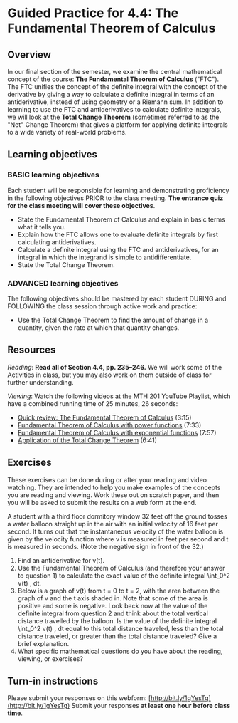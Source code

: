 # Guided Practice for 4.4: The Fundamental Theorem of Calculus

## Overview 
In our final section of the semester, we examine the central mathematical concept of the course: **The Fundamental Theorem of Calculus** ("FTC"). The FTC unifies the concept of the definite integral with the concept of the derivative by giving a way to calculate a definite integral in terms of an antiderivative, instead of using geometry or a Riemann sum. In addition to learning to use the FTC and antiderivatives to calculate definite integrals, we will look at the **Total Change Theorem** (sometimes referred to as the "Net" Change Theorem) that gives a platform for applying definite integrals to a wide variety of real-world problems. 

## Learning objectives 

### BASIC learning objectives
Each student will be responsible for learning and demonstrating proficiency in the following objectives PRIOR to the class meeting. **The entrance quiz for the class meeting will cover these objectives**. 

- State the Fundamental Theorem of Calculus and explain in basic terms what it tells you. 
- Explain how the FTC allows one to evaluate definite integrals by first calculating antiderivatives. 
- Calculate a definite integral using the FTC and antiderivatives, for an integral in which the integrand is simple to antidifferentiate. 
- State the Total Change Theorem. 

### ADVANCED learning objectives 
The following objectives should be mastered by each student DURING and FOLLOWING the class session through active work and practice: 

- Use the Total Change Theorem to find the amount of change in a quantity, given the rate at which that quantity changes. 
 
## Resources
*Reading*: **Read all of Section 4.4, pp. 235–246.**  We will work some of the Activities in class, but you may also work on them outside of class for further understanding. 

*Viewing*: Watch the following videos at the MTH 201 YouTube Playlist, which have a combined running time of 25 minutes, 26 seconds: 

- [Quick review: The Fundamental Theorem of Calculus](http://www.youtube.com/watch?v=bwjUioJyWe8&list=PL9bIjQJDwfGuXQHuS5Jkmum_CFILoCZX-&index=88) (3:15)
- [Fundamental Theorem of Calculus with power functions](http://www.youtube.com/watch?v=1uxPq8Gtm18&list=PL9bIjQJDwfGuXQHuS5Jkmum_CFILoCZX-&index=89) (7:33)
- [Fundamental Theorem of Calculus with exponential functions](http://www.youtube.com/watch?v=SafcRvQKe4g&list=PL9bIjQJDwfGuXQHuS5Jkmum_CFILoCZX-&index=90) (7:57)
- [Application of the Total Change Theorem](http://www.youtube.com/watch?v=Q8ZKTA4w9q0&list=PL9bIjQJDwfGuXQHuS5Jkmum_CFILoCZX-&index=91) (6:41)


## Exercises 
These exercises can be done during or after your reading and video watching. They are intended to help you make examples of the concepts you are reading and viewing. Work these out on scratch paper, and then you will be asked to submit the results on a web form at the end. 

A student with a third floor dormitory window 32 feet off the ground tosses a water balloon straight up in the air with an initial velocity of 16 feet per second. It turns out that the instantaneous velocity of the water balloon is given by the velocity function  where v is measured in feet per second and t is measured in seconds. (Note the negative sign in front of the 32.)

1. Find an antiderivative for v(t). 
2. Use the Fundamental Theorem of Calculus (and therefore your answer to question 1) to calculate the exact value of the definite integral \int_0^2 v(t) \, dt. 
3. Below is a graph of v(t) from t = 0 to t = 2, with the area between the graph of v and the t axis shaded in. Note that some of the area is positive and some is negative. Look back now at the value of the definite integral from question 2 and think about the total vertical distance travelled by the balloon. Is the value of the definite integral \int_0^2 v(t) \, dt equal to this total distance traveled, less than the total distance traveled, or greater than the total distance traveled? Give a brief explanation. 
4. What specific mathematical questions do you have about the reading, viewing, or exercises? 


## Turn-in instructions

Please submit your responses on this webform: [http://bit.ly/1gYesTg](http://bit.ly/1gYesTg) Submit your responses **at least one hour before class time**. 